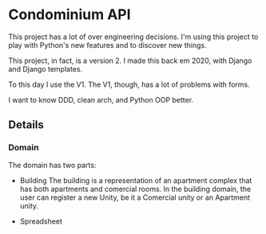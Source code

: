# Condominium API
This project has a lot of over engineering decisions. I'm using this project to play with Python's new features and to discover new things.

This project, in fact, is a version 2. I made this back em 2020, with Django and Django templates.

To this day I use the V1. The V1, though, has a lot of problems with forms.

I want to know DDD, clean arch, and Python OOP better.


## Details

### Domain

The domain has two parts:
- Building
The building is a representation of an apartment complex that has both apartments and comercial rooms. In the building domain, the user can register a new Unity, be it a Comercial unity or an Apartment unity.

- Spreadsheet
